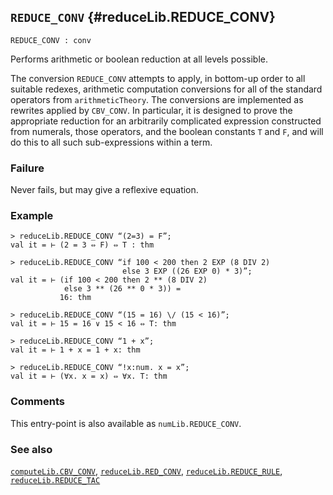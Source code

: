 ## `REDUCE_CONV` {#reduceLib.REDUCE_CONV}


```
REDUCE_CONV : conv
```



Performs arithmetic or boolean reduction at all levels possible.


The conversion `REDUCE_CONV` attempts to apply, in bottom-up order to
all suitable redexes, arithmetic computation conversions for all of
the standard operators from `arithmeticTheory`. The conversions are
implemented as rewrites applied by `CBV_CONV`. In particular, it is
designed to prove the appropriate reduction for an arbitrarily
complicated expression constructed from numerals, those operators, and
the boolean constants `T` and `F`, and will do this to all such
sub-expressions within a term.

### Failure

Never fails, but may give a reflexive equation.

### Example

    
    > reduceLib.REDUCE_CONV “(2=3) = F”;
    val it = ⊢ (2 = 3 ⇔ F) ⇔ T : thm
    
    > reduceLib.REDUCE_CONV “if 100 < 200 then 2 EXP (8 DIV 2)
                             else 3 EXP ((26 EXP 0) * 3)”;
    val it = ⊢ (if 100 < 200 then 2 ** (8 DIV 2)
                else 3 ** (26 ** 0 * 3)) =
               16: thm
    
    > reduceLib.REDUCE_CONV “(15 = 16) \/ (15 < 16)”;
    val it = ⊢ 15 = 16 ∨ 15 < 16 ⇔ T: thm
    
    > reduceLib.REDUCE_CONV “1 + x”;
    val it = ⊢ 1 + x = 1 + x: thm
    
    > reduceLib.REDUCE_CONV “!x:num. x = x”;
    val it = ⊢ (∀x. x = x) ⇔ ∀x. T: thm
    

### Comments

This entry-point is also available as `numLib.REDUCE_CONV`.

### See also

[`computeLib.CBV_CONV`](#computeLib.CBV_CONV), [`reduceLib.RED_CONV`](#reduceLib.RED_CONV), [`reduceLib.REDUCE_RULE`](#reduceLib.REDUCE_RULE), [`reduceLib.REDUCE_TAC`](#reduceLib.REDUCE_TAC)

